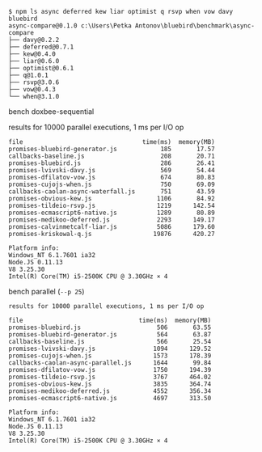     $ npm ls async deferred kew liar optimist q rsvp when vow davy bluebird
    async-compare@0.1.0 c:\Users\Petka Antonov\bluebird\benchmark\async-compare
    ├── davy@0.2.2
    ├── deferred@0.7.1
    ├── kew@0.4.0
    ├── liar@0.6.0
    ├── optimist@0.6.1
    ├── q@1.0.1
    ├── rsvp@3.0.6
    ├── vow@0.4.3
    └── when@3.1.0

bench doxbee-sequential

results for 10000 parallel executions, 1 ms per I/O op

    file                                 time(ms)  memory(MB)
    promises-bluebird-generator.js            185       17.57
    callbacks-baseline.js                     208       20.71
    promises-bluebird.js                      286       26.41
    promises-lvivski-davy.js                  569       54.44
    promises-dfilatov-vow.js                  674       80.83
    promises-cujojs-when.js                   750       69.09
    callbacks-caolan-async-waterfall.js       751       43.59
    promises-obvious-kew.js                  1106       84.92
    promises-tildeio-rsvp.js                 1219      142.54
    promises-ecmascript6-native.js           1289       80.89
    promises-medikoo-deferred.js             2293      149.17
    promises-calvinmetcalf-liar.js           5086      179.60
    promises-kriskowal-q.js                 19876      420.27

    Platform info:
    Windows_NT 6.1.7601 ia32
    Node.JS 0.11.13
    V8 3.25.30
    Intel(R) Core(TM) i5-2500K CPU @ 3.30GHz × 4

bench parallel (`--p 25`)

    results for 10000 parallel executions, 1 ms per I/O op

    file                                time(ms)  memory(MB)
    promises-bluebird.js                     506       63.55
    promises-bluebird-generator.js           564       63.87
    callbacks-baseline.js                    566       25.54
    promises-lvivski-davy.js                1094      129.52
    promises-cujojs-when.js                 1573      178.39
    callbacks-caolan-async-parallel.js      1644       99.84
    promises-dfilatov-vow.js                1750      194.39
    promises-tildeio-rsvp.js                3767      464.02
    promises-obvious-kew.js                 3835      364.74
    promises-medikoo-deferred.js            4552      356.34
    promises-ecmascript6-native.js          4697      313.50

    Platform info:
    Windows_NT 6.1.7601 ia32
    Node.JS 0.11.13
    V8 3.25.30
    Intel(R) Core(TM) i5-2500K CPU @ 3.30GHz × 4

